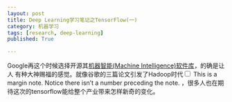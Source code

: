 ```yaml
---
layout: post
title: Deep Learning学习笔记之TensorFlow(一)
category: 机器学习
tags: [research, deep-learning]
published: True

---
```

Google再这个时候选择开源其[机器智能(Machine Intelligence)软件库](https://www.tensorflow.org/)，的确是让人
有种大神赐福的感觉。就像谷歌的三篇论文引发了Hadoop时代<label for="sn-1" class="margin-toggle sidenote-number"></label><input type="checkbox" id="sn-1" class="margin-toggle"/><span class="sidenote">
  This is a margin note. Notice there isn’t a number preceding the note.
</span>
，很多人也在期待这次的tensorflow能给整个产业带来怎样新奇的变化。
  
